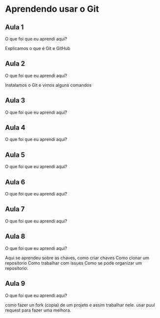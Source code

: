 # Aprendendo usar o Git


## Aula 1

O que foi que eu aprendi aqui?

Explicamos o que é Git e GitHub

## Aula 2

O que foi que eu aprendi aqui?

Instalamos o Git e vimos alguns comandos

## Aula 3

O que foi que eu aprendi aqui?

## Aula 4

O que foi que eu aprendi aqui?

## Aula 5

O que foi que eu aprendi aqui?

## Aula 6

O que foi que eu aprendi aqui?

## Aula 7

O que foi que eu aprendi aqui?

## Aula 8 

O que foi que eu aprendi aqui?

Aqui se aprendeu sobre as chaves, como criar chaves
Como clonar um repositorio
Como trabalhar com issues
Como se pode organizar um repositorio.

## Aula 9 

 O que foi que eu aprendi aqui? 
 
 como fazer un fork (copia) de um projeto e assim trabalhar nele. usar puul request para fazer uma melhora.
 
 



